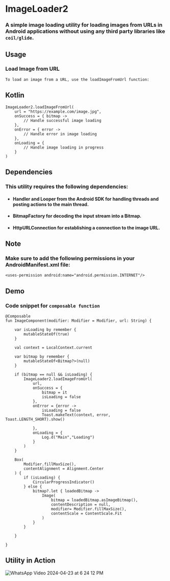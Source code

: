 # ImageLoader2

### A simple image loading utility for loading images from URLs in Android applications without using any third party libraries like `coil/glide`.

## Usage
### Load Image from URL
`To load an image from a URL, use the loadImageFromUrl function:`

## Kotlin
```
ImageLoader2.loadImageFromUrl(
    url = "https://example.com/image.jpg",
    onSuccess = { bitmap ->
        // Handle successful image loading
    },
    onError = { error ->
        // Handle error in image loading
    },
    onLoading = {
        // Handle image loading in progress
    }
)
```
## Dependencies
### This utility requires the following dependencies:

* #### Handler and Looper from the Android SDK for handling threads and posting actions to the main thread.
* #### BitmapFactory for decoding the input stream into a Bitmap.
* #### HttpURLConnection for establishing a connection to the image URL.

## Note
### Make sure to add the following permissions in your AndroidManifest.xml file: 

```
<uses-permission android:name="android.permission.INTERNET"/>
```

## Demo 
### Code snippet for `composable function`

```
@Composable
fun ImageComponent(modifier: Modifier = Modifier, url: String) {

    var isLoading by remember {
        mutableStateOf(true)
    }

    val context = LocalContext.current

    var bitmap by remember {
        mutableStateOf<Bitmap?>(null)
    }

    if (bitmap == null && isLoading) {
        ImageLoader2.loadImageFromUrl(
            url,
            onSuccess = {
                bitmap = it
                isLoading = false
            },
            onError = {error ->
                isLoading = false
                Toast.makeText(context, error, Toast.LENGTH_SHORT).show()

            },
            onLoading = {
                Log.d("Main","Loading")
            }
        )
    }

    Box(
        Modifier.fillMaxSize(),
        contentAlignment = Alignment.Center
    ) {
        if (isLoading) {
            CircularProgressIndicator()
        } else {
            bitmap?.let { loadedBitmap ->
                Image(
                    bitmap = loadedBitmap.asImageBitmap(),
                    contentDescription = null,
                    modifier= Modifier.fillMaxSize(),
                    contentScale = ContentScale.Fit
                )
            }
        }

    }

}
```

## Utility in Action
![WhatsApp Video 2024-04-23 at 6 24 12 PM](https://github.com/jasi381/ImageLoader/assets/60892009/b1c1d898-a292-4496-8928-b84ddd4b27bb)

